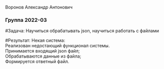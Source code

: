 Воронов Александр Антонович
### Группа 2022-03

#Задача:
Научиться обрабатывать json, научиться работать с файлами  

#Результат:
Некая система:  
Реализован недостающий функционал системы.  
Принимается входящий json файл;  
Обрабатываются данные из файла;  
Формируется ответный файл.  

